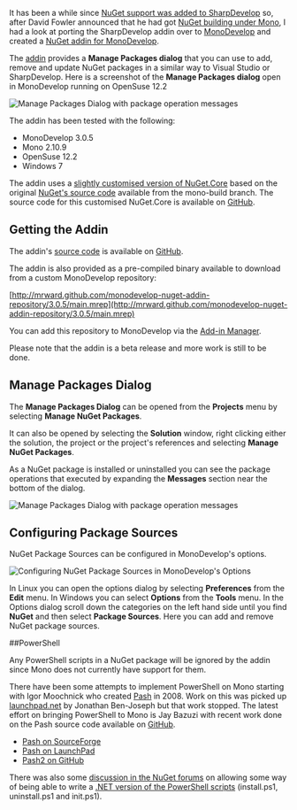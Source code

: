 
It has been a while since [NuGet support was added to SharpDevelop](http://community.sharpdevelop.net/blogs/mattward/archive/2011/01/23/NuGetSupportInSharpDevelop.aspx) so, after David Fowler announced that he had got [NuGet building under Mono](https://twitter.com/davidfowl/status/276188287721414656), I had a look at porting the SharpDevelop addin over to [MonoDevelop](http://monodevelop.com) and created a [NuGet addin for MonoDevelop](https://github.com/mrward/monodevelop-nuget-addin).

The [addin](https://github.com/mrward/monodevelop-nuget-addin) provides a **Manage Packages dialog** that you can use to add, remove and update NuGet packages in a similar way to Visual Studio or SharpDevelop. Here is a screenshot of the **Manage Packages dialog** open in MonoDevelop running on OpenSuse 12.2

![Manage Packages Dialog with package operation messages](/Images/ManagePackagesDialog.png)

The addin has been tested with the following:

 * MonoDevelop 3.0.5
 * Mono 2.10.9
 * OpenSuse 12.2
 * Windows 7

The addin uses a [slightly customised version of NuGet.Core](https://github.com/mrward/nuget/tree/monodevelop) based on the original [NuGet's source code](http://nuget.codeplex.com/SourceControl/BrowseLatest) available from the mono-build branch. The source code for this customised NuGet.Core is available on [GitHub](https://github.com/mrward/nuget/tree/monodevelop).

## Getting the Addin

The addin's [source code](https://github.com/mrward/monodevelop-nuget-addin) is available on [GitHub](https://github.com/mrward/monodevelop-nuget-addin).

The addin is also provided as a pre-compiled binary available to download from a custom MonoDevelop repository:

[http://mrward.github.com/monodevelop-nuget-addin-repository/3.0.5/main.mrep](http://mrward.github.com/monodevelop-nuget-addin-repository/3.0.5/main.mrep)

You can add this repository to MonoDevelop via the [Add-in Manager](http://monodevelop.com/Documentation/Installing_Add-ins).

Please note that the addin is a beta release and more work is still to be done.

## Manage Packages Dialog

The **Manage Packages Dialog** can be opened from the **Projects** menu by selecting **Manage NuGet Packages**.

It can also be opened by selecting the **Solution** window, right clicking either the solution, the project or the project's references and selecting **Manage NuGet Packages**.

As a NuGet package is installed or uninstalled you can see the package operations that executed by expanding the **Messages** section near the bottom of the dialog.

![Manage Packages Dialog with package operation messages](/Images/ManagePackagesDialogWithMessages.png)

## Configuring Package Sources

NuGet Package Sources can be configured in MonoDevelop's options.

![Configuring NuGet Package Sources in MonoDevelop's Options](/Images/NuGetPackageSourcesOptionsDialog.png)

In Linux you can open the options dialog by selecting **Preferences** from the **Edit** menu. In Windows you can select **Options** from the **Tools** menu. In the Options dialog scroll down the categories on the left hand side until you find **NuGet** and then select **Package Sources**. Here you can add and remove NuGet package sources.

##PowerShell

Any PowerShell scripts in a NuGet package will be ignored by the addin since Mono does not currently have support for them.

There have been some attempts to implement PowerShell on Mono starting with Igor Moochnick who created [Pash](http://pash.sourceforge.net) in 2008. Work on this was picked up [launchpad.net](https://launchpad.net/pash) by Jonathan Ben-Joseph but that work stopped. The latest effort on bringing PowerShell to Mono is Jay Bazuzi with recent work done on the Pash source code available on [GitHub](https://github.com/JayBazuzi/Pash2).

* [Pash on SourceForge](http://pash.sourceforge.net)
* [Pash on LaunchPad](https://launchpad.net/pash)
* [Pash2 on GitHub](https://github.com/JayBazuzi/Pash2)

There was also some [discussion in the NuGet forums](http://nuget.codeplex.com/discussions/246658) on allowing some way of being able to write a [.NET version of the PowerShell scripts](http://nuget.codeplex.com/workitem/720) (install.ps1, uninstall.ps1 and init.ps1).
